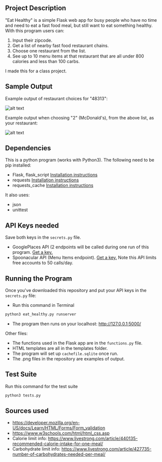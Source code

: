 ## Project Description
"Eat Healthy" is a simple Flask web app for busy people who have no time and need to eat a fast food meal, but still want to eat something healthy. With this program users can:
1. Input their zipcode.
2. Get a list of nearby fast food restaurant chains.
3. Choose one restaurant from the list.
4. See up to 10 menu items at that restaurant that are all under 800 calories and less than 100 carbs.

I made this for a class project.

## Sample Output
Example output of restaurant choices for "48313":

![alt text](https://github.com/cdsnede/SI508-FinalProject/blob/master/Example_Restaurant_List_48313.png "Example Restaurant List for 48313")

Example output when choosing "2" (McDonald's), from the above list, as your restaurant:

![alt text](https://github.com/cdsnede/SI508-FinalProject/blob/master/mcdonalds_sample_output.png "Example McDonald's Output")

## Dependencies
This is a python program (works with Python3). The following need to be pip installed:
  - Flask, flask_script [Installation instructions](http://flask.pocoo.org/docs/1.0/installation/)
  - requests [Installation instructions](http://docs.python-requests.org/en/master/user/install/)
  - requests_cache [Installation instructions](https://requests-cache.readthedocs.io/en/latest/user_guide.html#installation)

It also uses:
  - json
  - unittest

## API Keys needed
Save both keys in the `secrets.py` file.
  - GooglePlaces API (2 endpoints will be called during one run of this program. [Get a key.](https://developers.google.com/places/web-service/get-api-key)
  - Spoonacular API (Menu Items endpoint). [Get a key.](https://rapidapi.com/spoonacular/api/recipe-food-nutrition) Note this API limits free accounts to 50 calls/day.

## Running the Program
Once you've downloaded this repository and put your API keys in the `secrets.py` file:
  - Run this command in Terminal
```python
python3 eat_healthy.py runserver
```
  - The program then runs on your localhost: http://127.0.0.1:5000/

Other files:
  - The functions used in the Flask app are in the `functions.py` file.
  - HTML templates are all in the templates folder.  
  - The program will set up `cachefile.sqlite` once run.
  - The .png files in the repository are examples of output.


## Test Suite
Run this command for the test suite
```python
python3 tests.py
```

## Sources used
  - https://developer.mozilla.org/en-US/docs/Learn/HTML/Forms/Form_validation
  - https://www.w3schools.com/html/html_css.asp
  - Calorie limit info: https://www.livestrong.com/article/440135-recommended-calorie-intake-for-one-meal/
  - Carbohydrate limit info: https://www.livestrong.com/article/427735-number-of-carbohydrates-needed-per-meal/
